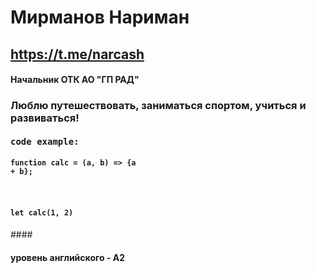 # Мирманов Нариман
## https://t.me/narcash
#### Начальник ОТК АО "ГП РАД"
### Люблю путешествовать, заниматься спортом, учиться и развиваться!
#### <pre>code example: 
#### <code>function calc = (a, b) => {a + b};
####        let calc(1, 2)</code>
####</pre>
#### уровень английского - А2